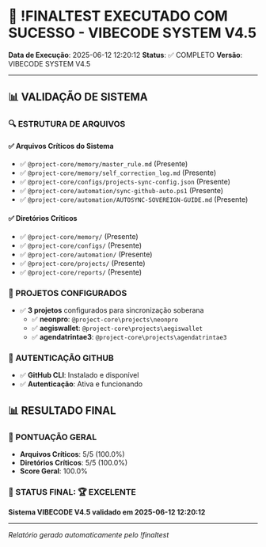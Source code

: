 # 🎉 !FINALTEST EXECUTADO COM SUCESSO - VIBECODE SYSTEM V4.5

**Data de Execução**: 2025-06-12 12:20:12
**Status**: ✅ COMPLETO
**Versão**: VIBECODE SYSTEM V4.5

---

## 📊 VALIDAÇÃO DE SISTEMA

### 🔍 ESTRUTURA DE ARQUIVOS

#### ✅ Arquivos Críticos do Sistema
- ✅ `@project-core/memory/master_rule.md` (Presente)
- ✅ `@project-core/memory/self_correction_log.md` (Presente)
- ✅ `@project-core/configs/projects-sync-config.json` (Presente)
- ✅ `@project-core/automation/sync-github-auto.ps1` (Presente)
- ✅ `@project-core/automation/AUTOSYNC-SOVEREIGN-GUIDE.md` (Presente)

#### ✅ Diretórios Críticos
- ✅ `@project-core/memory/` (Presente)
- ✅ `@project-core/configs/` (Presente)
- ✅ `@project-core/automation/` (Presente)
- ✅ `@project-core/projects/` (Presente)
- ✅ `@project-core/reports/` (Presente)

### 🎯 PROJETOS CONFIGURADOS
- ✅ **3 projetos** configurados para sincronização soberana
  - ✅ **neonpro**: `@project-core\projects\neonpro`
  - ✅ **aegiswallet**: `@project-core\projects\aegiswallet`
  - ✅ **agendatrintae3**: `@project-core\projects\agendatrintae3`

### 🔐 AUTENTICAÇÃO GITHUB
- ✅ **GitHub CLI**: Instalado e disponível
- ✅ **Autenticação**: Ativa e funcionando

## 📊 RESULTADO FINAL

### 🎯 PONTUAÇÃO GERAL
- **Arquivos Críticos**: 5/5 (100.0%)
- **Diretórios Críticos**: 5/5 (100.0%)
- **Score Geral**: 100.0%

### 🎉 STATUS FINAL: **🏆 EXCELENTE**

**Sistema VIBECODE V4.5 validado em 2025-06-12 12:20:12**

---

*Relatório gerado automaticamente pelo !finaltest*
